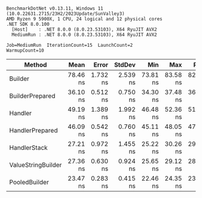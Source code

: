 ```

BenchmarkDotNet v0.13.11, Windows 11 (10.0.22631.2715/23H2/2023Update/SunValley3)
AMD Ryzen 9 5900X, 1 CPU, 24 logical and 12 physical cores
.NET SDK 8.0.100
  [Host]    : .NET 8.0.0 (8.0.23.53103), X64 RyuJIT AVX2
  MediumRun : .NET 8.0.0 (8.0.23.53103), X64 RyuJIT AVX2

Job=MediumRun  IterationCount=15  LaunchCount=2  
WarmupCount=10  

```
| Method             | Mean     | Error    | StdDev   | Min      | Max      | P90      |
|------------------- |---------:|---------:|---------:|---------:|---------:|---------:|
| Builder            | 78.46 ns | 1.732 ns | 2.539 ns | 73.81 ns | 83.58 ns | 82.06 ns |
| BuilderPrepared    | 36.10 ns | 0.512 ns | 0.750 ns | 34.30 ns | 37.48 ns | 36.89 ns |
| Handler            | 49.19 ns | 1.389 ns | 1.992 ns | 46.48 ns | 52.36 ns | 51.30 ns |
| HandlerPrepared    | 46.09 ns | 0.542 ns | 0.760 ns | 45.11 ns | 48.05 ns | 47.09 ns |
| HandlerStack       | 27.21 ns | 0.972 ns | 1.455 ns | 25.22 ns | 30.26 ns | 29.03 ns |
| ValueStringBuilder | 27.36 ns | 0.630 ns | 0.924 ns | 25.65 ns | 29.12 ns | 28.31 ns |
| PooledBuilder      | 23.47 ns | 0.283 ns | 0.415 ns | 22.46 ns | 24.35 ns | 23.98 ns |
